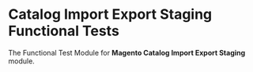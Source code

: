 # Catalog Import Export Staging Functional Tests

The Functional Test Module for **Magento Catalog Import Export Staging** module.
